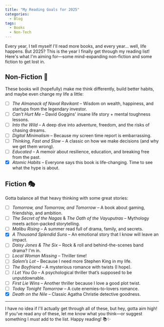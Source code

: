 ```yaml
---
title: "My Reading Goals for 2025"
categories:
  - Blog
tags:
  - Books
  - Non-Tech
---
```


Every year, I tell myself I'll read more books, and every year... well, life happens. But 2025? This is the year I finally get through my reading list! Here's what I'm aiming for—some mind-expanding non-fiction and some fiction to get lost in. 

## Non-Fiction 📖

These books will (hopefully) make me think differently, build better habits, and maybe even change my life a little:

- [ ] *The Almanack of Naval Ravikant* – Wisdom on wealth, happiness, and startups from the legendary investor.
- [ ] *Can't Hurt Me* – David Goggins' insane life story + mental toughness lessons.
- [ ] *Into the Wild* – A deep dive into adventure, freedom, and the risks of chasing dreams.
- [ ] *Digital Minimalism* – Because my screen time report is embarrassing.
- [ ] *Thinking, Fast and Slow* – A classic on how we make decisions (and why we get them wrong).
- [ ] *Educated* – A memoir about resilience, education, and breaking free from the past.
- [x] *Atomic Habits* – Everyone says this book is life-changing. Time to see what the hype is about.

## Fiction 🎭

Gotta balance all that heavy thinking with some great stories:

- [ ] *Tomorrow, and Tomorrow, and Tomorrow* – A book about gaming, friendship, and ambition.
- [ ] *The Secret of the Nagas* & *The Oath of the Vayuputras* – Mythology meets action-packed storytelling.
- [ ] *Malibu Rising* – A summer read full of drama, family, and secrets.
- [x] *A Thousand Splendid Suns* – An emotional story that I know will leave an impact.
- [ ] *Daisy Jones & The Six* – Rock & roll and behind-the-scenes band drama? I'm in.
- [ ] *Local Woman Missing* – Thriller time!
- [ ] *Salem’s Lot* – Because I need more Stephen King in my life.
- [ ] *The Boyfriend* – A mysterious romance with twists (I hope).
- [ ] *I Let You Go* – A psychological thriller that’s supposed to be unputdownable.
- [ ] *First Lie Wins* – Another thriller because I love a good plot twist.
- [ ] *Today Tonight Tomorrow* – A cute enemies-to-lovers romance.
- [x] *Death on the Nile* – Classic Agatha Christie detective goodness.

---

I have no idea if I'll actually get through all of these, but hey, gotta aim high! If you’ve read any of these, let me know what you think—or suggest something I *must* add to the list. Happy reading! 📚✨
